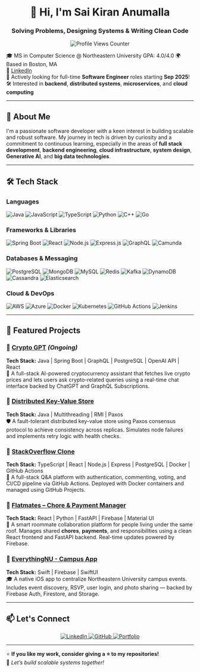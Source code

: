 <h1 align="center">👋 Hi, I'm Sai Kiran Anumalla</h1>
<h3 align="center">Solving Problems, Designing Systems & Writing Clean Code</h3>

<p align="center">
  <img src="https://komarev.com/ghpvc/?username=saikirananumalla&label=Profile%20Views&color=blue&style=plastic" alt="Profile Views Counter"/>
</p>

🎓 MS in Computer Science @ Northeastern University GPA: 4.0/4.0
🌍 Based in Boston, MA  
🔗 [LinkedIn](https://www.linkedin.com/in/saikirananumalla)  
🚀 Actively looking for full-time **Software Engineer** roles starting **Sep 2025**!  
🛠️ Interested in **backend**, **distributed systems**, **microservices**, and **cloud computing**

---

## 🧠 About Me

I'm a passionate software developer with a keen interest in building scalable and robust software. My journey in tech is driven by curiosity and a commitment to continuous learning, especially in the areas of **full stack development**, **backend engineering**, **cloud infrastructure**, **system design**, **Generative AI**, and **big data technologies**.

---

## 🛠️ Tech Stack

### **Languages**  
![Java](https://img.shields.io/badge/Java-ED8B00?style=for-the-badge&logo=openjdk&logoColor=white)
![JavaScript](https://img.shields.io/badge/JavaScript-F7DF1E?style=for-the-badge&logo=javascript&logoColor=black)
![TypeScript](https://img.shields.io/badge/TypeScript-3178C6?style=for-the-badge&logo=typescript&logoColor=white)
![Python](https://img.shields.io/badge/Python-3776AB?style=for-the-badge&logo=python&logoColor=white)
![C++](https://img.shields.io/badge/C++-00599C?style=for-the-badge&logo=c%2B%2B&logoColor=white)
![Go](https://img.shields.io/badge/Go-00ADD8?style=for-the-badge&logo=go&logoColor=white)

### **Frameworks & Libraries**  
![Spring Boot](https://img.shields.io/badge/Spring%20Boot-6DB33F?style=for-the-badge&logo=spring-boot&logoColor=white)
![React](https://img.shields.io/badge/React-61DAFB?style=for-the-badge&logo=react&logoColor=black)
![Node.js](https://img.shields.io/badge/Node.js-339933?style=for-the-badge&logo=node.js&logoColor=white)
![Express.js](https://img.shields.io/badge/Express.js-000000?style=for-the-badge&logo=express&logoColor=white)
![GraphQL](https://img.shields.io/badge/GraphQL-E10098?style=for-the-badge&logo=graphql&logoColor=white)
![Camunda](https://img.shields.io/badge/Camunda-FF5F00?style=for-the-badge&logo=camunda&logoColor=white)

### **Databases & Messaging**  
![PostgreSQL](https://img.shields.io/badge/PostgreSQL-316192?style=for-the-badge&logo=postgresql&logoColor=white)
![MongoDB](https://img.shields.io/badge/MongoDB-4EA94B?style=for-the-badge&logo=mongodb&logoColor=white)
![MySQL](https://img.shields.io/badge/MySQL-4479A1?style=for-the-badge&logo=mysql&logoColor=white)
![Redis](https://img.shields.io/badge/Redis-DC382D?style=for-the-badge&logo=redis&logoColor=white)
![Kafka](https://img.shields.io/badge/Kafka-231F20?style=for-the-badge&logo=apache-kafka&logoColor=white)
![DynamoDB](https://img.shields.io/badge/DynamoDB-4053D6?style=for-the-badge&logo=amazon-dynamodb&logoColor=white)
![Cassandra](https://img.shields.io/badge/Cassandra-1287B1?style=for-the-badge&logo=apache-cassandra&logoColor=white)
![Elasticsearch](https://img.shields.io/badge/Elasticsearch-005571?style=for-the-badge&logo=elasticsearch&logoColor=white)

### **Cloud & DevOps**  
![AWS](https://img.shields.io/badge/AWS-232F3E?style=for-the-badge&logo=amazon-aws&logoColor=white)
![Azure](https://img.shields.io/badge/Azure-0078D4?style=for-the-badge&logo=microsoft-azure&logoColor=white)
![Docker](https://img.shields.io/badge/Docker-2496ED?style=for-the-badge&logo=docker&logoColor=white)
![Kubernetes](https://img.shields.io/badge/Kubernetes-326CE5?style=for-the-badge&logo=kubernetes&logoColor=white)
![GitHub Actions](https://img.shields.io/badge/GitHub%20Actions-2088FF?style=for-the-badge&logo=github-actions&logoColor=white)
![Jenkins](https://img.shields.io/badge/Jenkins-D24939?style=for-the-badge&logo=jenkins&logoColor=white)

---

## 📌 Featured Projects

### 📍 [Crypto GPT](https://github.com/saikirananumalla/crypto-gpt) *(Ongoing)*  
**Tech Stack:** Java | Spring Boot | GraphQL | PostgreSQL | OpenAI API | React  
🚀 A full-stack AI-powered cryptocurrency assistant that fetches live crypto prices and lets users ask crypto-related queries using a real-time chat interface backed by ChatGPT and GraphQL Subscriptions.

### 📍 [Distributed Key-Value Store](https://github.com/saikirananumalla/distributed-key-value-store)  
**Tech Stack:** Java | Multithreading | RMI | Paxos  
🛡️ A fault-tolerant distributed key-value store using Paxos consensus protocol to achieve consistency across replicas. Simulates node failures and implements retry logic with health checks.

### 📍 [StackOverflow Clone](https://github.com/saikirananumalla/stackoverflow-replica)  
**Tech Stack:** TypeScript | React | Node.js | Express | PostgreSQL | Docker | GitHub Actions  
💬 A full-stack Q&A platform with authentication, commenting, voting, and CI/CD pipeline via GitHub Actions. Deployed with Docker containers and managed using GitHub Projects.

### 📍 [Flatmates – Chore & Payment Manager](https://github.com/saikirananumalla/flatmates-app)  
**Tech Stack:** React | Python | FastAPI | Firebase | Material UI  
🏡 A smart roommate collaboration platform for people living under the same roof. Manages shared **chores**, **payments**, and responsibilities using a clean React frontend and FastAPI backend. Real-time updates powered by Firebase.

### 📍 [EverythingNU - Campus App](https://github.com/saikirananumalla/EverythingNU)  
**Tech Stack:** Swift | Firebase | SwiftUI  
🎓 A native iOS app to centralize Northeastern University campus events. Includes event discovery, RSVP, user login, and photo sharing — backed by Firebase Auth, Firestore, and Storage.

---

## 📫 Let's Connect

<p align="center">
  <a href="https://www.linkedin.com/in/saikirananumalla/" target="_blank">
    <img src="https://img.shields.io/badge/LinkedIn-0A66C2?style=for-the-badge&logo=linkedin&logoColor=white" alt="LinkedIn">
  </a>
  <a href="https://github.com/saikirananumalla" target="_blank">
    <img src="https://img.shields.io/badge/GitHub-181717?style=for-the-badge&logo=github&logoColor=white" alt="GitHub">
  </a>
  <a href="https://saikirananumalla.com" target="_blank">
    <img src="https://img.shields.io/badge/Portfolio-8A2BE2?style=for-the-badge&logo=vercel&logoColor=white" alt="Portfolio">
  </a>
</p>

---

⭐ **If you like my work, consider giving a ⭐ to my repositories!**  
🚀 *Let’s build scalable systems together!*
